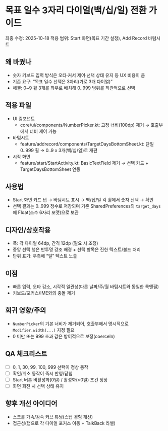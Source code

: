# 목표 일수 3자리 다이얼(백/십/일) 전환 가이드

최종 수정: 2025-10-18
적용 범위: Start 화면(목표 기간 설정), Add Record 바텀시트

## 왜 바꿨나
- 숫자 키보드 입력 방식은 오타·커서 제어·선택 상태 유지 등 UX 비용이 큼
- 기존 요구: “목표 일수 선택은 3자리(가로 3개 다이얼)”
- 해결: 0~9 휠 3개를 좌우로 배치해 0..999 범위를 직관적으로 선택

## 적용 파일
- UI 컴포넌트
  - core/ui/components/NumberPicker.kt: 고정 너비(100dp) 제거 → 호출부에서 너비 제어 가능
- 바텀시트
  - feature/addrecord/components/TargetDaysBottomSheet.kt: 단일 0..999 휠 → 0..9 x 3개(백/십/일)로 개편
- 시작 화면
  - feature/start/StartActivity.kt: BasicTextField 제거 → 선택 카드 + TargetDaysBottomSheet 연동

## 사용법
- Start 화면 카드 탭 → 바텀시트 표시 → 백/십/일 각 휠에서 숫자 선택 → 확인
- 선택 결과는 0..999 정수로 저장되며 기존 SharedPreferences의 `target_days`에 Float(소수 6자리 포맷)으로 보관

## 디자인/상호작용
- 폭: 각 다이얼 64dp, 간격 12dp (필요 시 조정)
- 중앙 선택 행은 반투명 강조 배경 + 선택 항목은 진한 텍스트/볼드 처리
- 단위 표기: 우측에 “일” 텍스트 노출

## 이점
- 빠른 입력, 오타 감소, 시각적 일관성(다른 날짜/주/월 바텀시트와 동일한 룩앤필)
- 키보드/포커스/IME와의 충돌 제거

## 회귀 영향/주의
- `NumberPicker`의 기본 너비가 제거되어, 호출부에서 명시적으로 `Modifier.width(...)` 지정 필요
- 0 미만 또는 999 초과 값은 방어적으로 보정(coerceIn)

## QA 체크리스트
- [ ] 0, 1, 30, 99, 100, 999 선택이 정상 동작
- [ ] 확인/취소 동작이 즉시 반영/닫힘
- [ ] Start 버튼 비활성화(0일) / 활성화(>0일) 조건 정상
- [ ] 화면 회전 시 선택 상태 유지

## 향후 개선 아이디어
- 스크롤 가속/감속 커브 튜닝(스냅 경험 개선)
- 접근성(탭으로 각 다이얼 포커스 이동 + TalkBack 라벨)


